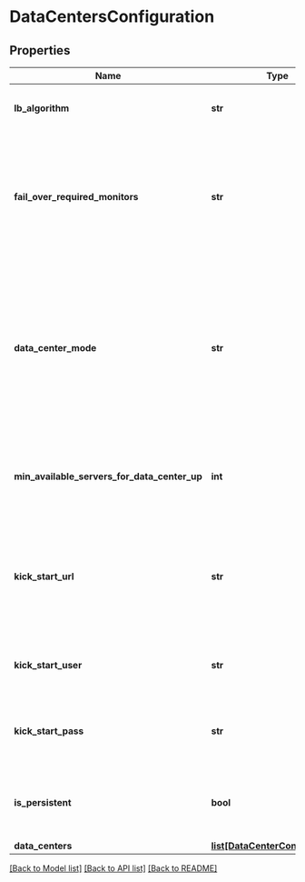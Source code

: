 # DataCentersConfiguration

## Properties
Name | Type | Description | Notes
------------ | ------------- | ------------- | -------------
**lb_algorithm** | **str** | Specifies how to load balance between multiple data centers | [optional] [default to 'BEST_CONNECTION_TIME']
**fail_over_required_monitors** | **str** | How many Imperva PoPs should assess Data Center as down before failover is performed.MANY means more than one. MOST means more than 50%. | [optional] [default to 'MOST']
**data_center_mode** | **str** | SINGLE_SERVER does not allow load balancing. SINGLE_DC allows load balancing and/or failover between its servers. MULTIPLE_DC allows load balancing and/or failover between the data centers plus geo aware routing. | [optional] [default to 'SINGLE_DC']
**min_available_servers_for_data_center_up** | **int** | The minimal number of available data center&#x27;s servers to consider that data center as UP | [optional] [default to 1]
**kick_start_url** | **str** | The URL that will be sent to the standby server when Imperva performs failover based on our monitoring. Port must be specified, if protocol is https. | [optional] 
**kick_start_user** | **str** | The kickstart user, if kickstart URL is protected by user and password | [optional] 
**kick_start_pass** | **str** | The kickstart password, if kickstart URL is protected by user and password | [optional] 
**is_persistent** | **bool** | When true our proxy servers will maintain session stickiness to origin servers by a cookie | [optional] [default to True]
**data_centers** | [**list[DataCenterConfiguration]**](DataCenterConfiguration.md) |  | [optional] 

[[Back to Model list]](../README.md#documentation-for-models) [[Back to API list]](../README.md#documentation-for-api-endpoints) [[Back to README]](../README.md)

